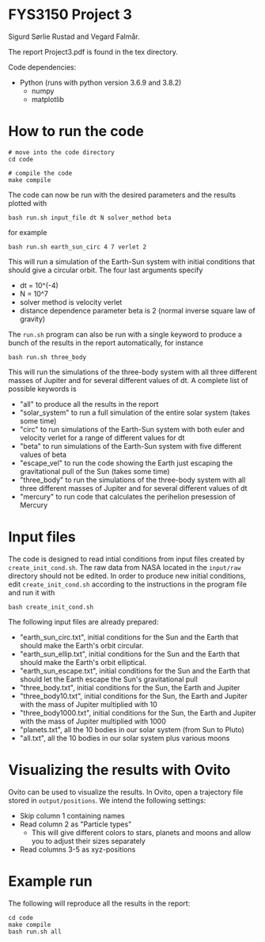 # FYS3150 Project 3
Sigurd Sørlie Rustad and Vegard Falmår.

The report Project3.pdf is found in the tex directory.

Code dependencies:
- Python (runs with python version 3.6.9 and 3.8.2)
    - numpy
    - matplotlib

# How to run the code
```
# move into the code directory
cd code

# compile the code
make compile
```
The code can now be run with the desired parameters and the results plotted with
```
bash run.sh input_file dt N solver_method beta
```
for example
```
bash run.sh earth_sun_circ 4 7 verlet 2
```
This will run a simulation of the Earth-Sun system with initial conditions that should give a circular orbit. The four last arguments specify
- dt = 10^(-4)
- N = 10^7
- solver method is velocity verlet
- distance dependence parameter beta is 2 (normal inverse square law of gravity)

The `run.sh` program can also be run with a single keyword to produce a bunch of the results in the report automatically, for instance
```
bash run.sh three_body
```
This will run the simulations of the three-body system with all three different masses of Jupiter and for several different values of dt. A complete list of possible keywords is
- "all" to produce all the results in the report
- "solar_system" to run a full simulation of the entire solar system (takes some time)
- "circ" to run simulations of the Earth-Sun system with both euler and velocity verlet for a range of different values for dt
- "beta" to run simulations of the Earth-Sun system with five different values of beta
- "escape_vel" to run the code showing the Earth just escaping the gravitational pull of the Sun (takes some time)
- "three_body" to run the simulations of the three-body system with all three different masses of Jupiter and for several different values of dt
- "mercury" to run code that calculates the perihelion presession of Mercury

# Input files
The code is designed to read intial conditions from input files created by `create_init_cond.sh`. The raw data from NASA located in the `input/raw` directory should not be edited. In order to produce new initial conditions, edit `create_init_cond.sh` according to the instructions in the program file and run it with
```
bash create_init_cond.sh
```

The following input files are already prepared:
- "earth_sun_circ.txt", initial conditions for the Sun and the Earth that should make the Earth's orbit circular.
- "earth_sun_ellip.txt", initial conditions for the Sun and the Earth that should make the Earth's orbit elliptical.
- "earth_sun_escape.txt", initial conditions for the Sun and the Earth that should let the Earth escape the Sun's gravitational pull
- "three_body.txt", initial conditions for the Sun, the Earth and Jupiter
- "three_body10.txt", initial conditions for the Sun, the Earth and Jupiter with the mass of Jupiter multiplied with 10
- "three_body1000.txt", initial conditions for the Sun, the Earth and Jupiter with the mass of Jupiter multiplied with 1000
- "planets.txt", all the 10 bodies in our solar system (from Sun to Pluto)
- "all.txt", all the 10 bodies in our solar system plus various moons

# Visualizing the results with Ovito
Ovito can be used to visualize the results. In Ovito, open a trajectory file stored in `output/positions`. We intend the following settings:
- Skip column 1 containing names
- Read column 2 as "Particle types"
    - This will give different colors to stars, planets and moons and allow you to adjust their sizes separately
- Read columns 3-5 as xyz-positions

# Example run
The following will reproduce all the results in the report:
```
cd code
make compile
bash run.sh all
```
